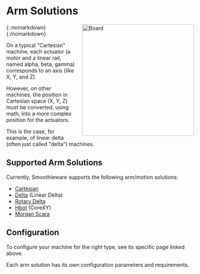# Arm Solutions

{::nomarkdown}
<a href="/images/board.png">
  <img src="/images/board.png" alt="Board" style="width: 300px; height: 300px; float: right; margin-left: 1rem;"/>
</a>
{:/nomarkdown}

On a typical "Cartesian" machine, each actuator (a motor and a linear rail, named alpha, beta, gamma) corresponds to an axis (like X, Y, and Z).

However, on other machines, the position in Cartesian space (X, Y, Z) must be converted, using math, into a more complex position for the actuators.

This is the case, for example, of linear delta (often just called "delta") machines.

## Supported Arm Solutions

Currently, Smoothieware supports the following arm/motion solutions:

- [Cartesian](cartesian)
- [Delta](delta) (Linear Delta)
- [Rotary Delta](rotary-delta)
- [Hbot](hbot) (CoreXY)
- [Morgan Scara](morgan-scara)

## Configuration

To configure your machine for the right type, see its specific page linked above.

Each arm solution has its own configuration parameters and requirements.
